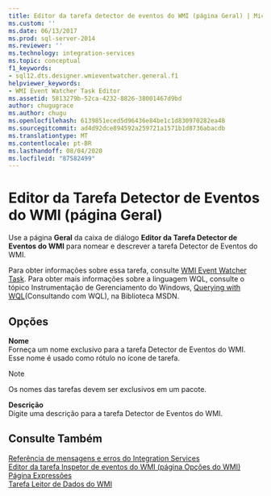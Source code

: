 ```yaml
---
title: Editor da tarefa detector de eventos do WMI (página Geral) | Microsoft Docs
ms.custom: ''
ms.date: 06/13/2017
ms.prod: sql-server-2014
ms.reviewer: ''
ms.technology: integration-services
ms.topic: conceptual
f1_keywords:
- sql12.dts.designer.wmieventwatcher.general.f1
helpviewer_keywords:
- WMI Event Watcher Task Editor
ms.assetid: 5813279b-52ca-4232-8826-38001467d9bd
author: chugugrace
ms.author: chugu
ms.openlocfilehash: 6139851eced5d96436e84be1c1d830970282ea48
ms.sourcegitcommit: ad4d92dce894592a259721a1571b1d8736abacdb
ms.translationtype: MT
ms.contentlocale: pt-BR
ms.lasthandoff: 08/04/2020
ms.locfileid: "87582499"
---
```

# <a name="wmi-event-watcher-task-editor-general-page"></a>Editor da Tarefa Detector de Eventos do WMI (página Geral)
  Use a página **Geral** da caixa de diálogo **Editor da Tarefa Detector de Eventos do WMI** para nomear e descrever a tarefa Detector de Eventos do WMI.  
  
 Para obter informações sobre essa tarefa, consulte [WMI Event Watcher Task](control-flow/wmi-event-watcher-task.md). Para obter mais informações sobre a linguagem WQL, consulte o tópico Instrumentação de Gerenciamento do Windows, [Querying with WQL](https://go.microsoft.com/fwlink/?LinkId=79045)(Consultando com WQL), na Biblioteca MSDN.  
  
## <a name="options"></a>Opções  
 **Nome**  
 Forneça um nome exclusivo para a tarefa Detector de Eventos do WMI. Esse nome é usado como rótulo no ícone de tarefa.  
  
> [!NOTE]  
>  Os nomes das tarefas devem ser exclusivos em um pacote.  
  
 **Descrição**  
 Digite uma descrição para a tarefa Detector de Eventos do WMI.  
  
## <a name="see-also"></a>Consulte Também  
 [Referência de mensagens e erros do Integration Services](../../2014/integration-services/integration-services-error-and-message-reference.md)   
 [Editor da tarefa Inspetor de eventos do WMI &#40;página Opções do WMI&#41;](../../2014/integration-services/wmi-event-watcher-task-editor-wmi-options-page.md)   
 [Página Expressões](expressions/expressions-page.md)   
 [Tarefa Leitor de Dados do WMI](control-flow/wmi-data-reader-task.md)  
  
  

